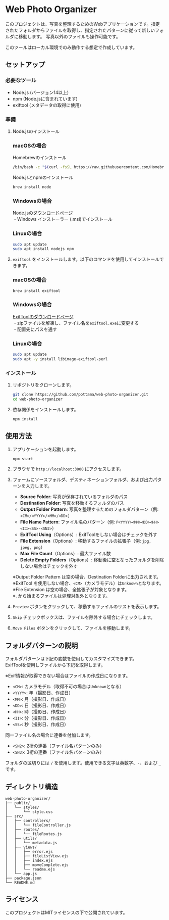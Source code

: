 # Web Photo Organizer

このプロジェクトは、写真を整理するためのWebアプリケーションです。指定されたフォルダからファイルを取得し、指定されたパターンに従って新しいフォルダに移動します。
写真以外のファイルも操作可能です。

このツールはローカル環境でのみ動作する想定で作成しています。

## セットアップ

### 必要なツール

- Node.js (バージョン14以上)
- npm (Node.jsに含まれています)
- exiftool (メタデータの取得に使用)

### 準備

1. Node.jsのインストール

    ### macOSの場合
    Homebrewのインストール
    ```sh
    /bin/bash -c "$(curl -fsSL https://raw.githubusercontent.com/Homebrew/install/HEAD/install.sh)"
    ```
    Node.jsとnpmのインストール
    ```sh
    brew install node
    ```

    ### Windowsの場合
    [Node.jsのダウンロードページ](https://nodejs.org/ja/download/)  
    ・Windows インストーラー (.msi)でインストール

    ### Linuxの場合
    ```sh
    sudo apt update
    sudo apt install nodejs npm
    ```

2. `exiftool` をインストールします。以下のコマンドを使用してインストールできます。

    ### macOSの場合
    ```sh
    brew install exiftool
    ```

    ### Windowsの場合
    [ExifToolのダウンロードページ](https://exiftool.org/index.html)  
    ・zipファイルを解凍し、ファイル名を`exiftool.exe`に変更する  
    ・配置先にパスを通す

    ### Linuxの場合
    ```sh
    sudo apt update
    sudo apt -y install libimage-exiftool-perl
    ```

### インストール

1. リポジトリをクローンします。

    ```sh
    git clone https://github.com/pottama/web-photo-organizer.git
    cd web-photo-organizer
    ```

2. 依存関係をインストールします。

    ```sh
    npm install
    ```

## 使用方法

1. アプリケーションを起動します。

    ```sh
    npm start
    ```

2. ブラウザで `http://localhost:3000` にアクセスします。

3. フォームにソースフォルダ、デスティネーションフォルダ、および出力パターンを入力します。

    - **Source Folder**: 写真が保存されているフォルダのパス
    - **Destination Folder**: 写真を移動するフォルダのパス
    - **Output Folder Pattern**: 写真を整理するためのフォルダパターン（例: `<CM>/<YYYY>/<MM>/<DD>`）
    - **File Name Pattern**: ファイル名のパターン（例: `P<YYYY><MM><DD><HH><II><SS>-<SN2>`）
    - **ExifTool Using**（Options）: ExifToolをしない場合はチェックを外す
    - **File Extension**（Options）: 移動するファイルの拡張子（例: `jpg, jpeg, png`）
    - **Max File Count**（Options）: 最大ファイル数
    - **Delete Empty Folders**（Options）: 移動後に空となったフォルダを削除しない場合はチェックを外す

    ※Output Folder Pattern は空の場合、Destination Folderに出力されます。  
    ※ExifTool を使用しない場合、`<CM>`（カメラモデル）は`Unknown`となります。  
    ※File Extension は空の場合、全拡張子が対象となります。  
    ※`.`から始まるファイルは処理対象外となります。

4. `Preview` ボタンをクリックして、移動するファイルのリストを表示します。

5. `Skip` チェックボックスは、ファイルを除外する場合にチェックします。

6. `Move Files` ボタンをクリックして、ファイルを移動します。

## フォルダパターンの説明

フォルダパターンは下記の変数を使用してカスタマイズできます。  
ExifToolを使用しファイルから下記を取得します。  

※Exif情報が取得できない場合はファイルの作成日になります。

- `<CM>`: カメラモデル（取得不可の場合は`Unknown`となる）
- `<YYYY>`: 年（撮影日、作成日）
- `<MM>`: 月（撮影日、作成日）
- `<DD>`: 日（撮影日、作成日）
- `<HH>`: 時（撮影日、作成日）
- `<II>`: 分（撮影日、作成日）
- `<SS>`: 秒（撮影日、作成日）

同一ファイル名の場合に連番を付加します。
- `<SN2>`: 2桁の連番（ファイル名パターンのみ）
- `<SN3>`: 3桁の連番（ファイル名パターンのみ）

フォルダの区切りには `/` を使用します。使用できる文字は英数字、`-`、および `_` です。

## ディレクトリ構造

```
web-photo-organizer/
├── public/
│   └── styles/
│       └── style.css
├── src/
│   ├── controllers/
│   │   └── fileController.js
│   ├── routes/
│   │   └── fileRoutes.js
│   ├── utils/
│   │   └── metadata.js
│   ├── views/
│   │   ├── error.ejs
│   │   ├── fileListView.ejs
│   │   ├── index.ejs
│   │   ├── moveComplete.ejs
│   │   └── readme.ejs
│   └── app.js
├── package.json
└── README.md
```

## ライセンス

このプロジェクトはMITライセンスの下で公開されています。